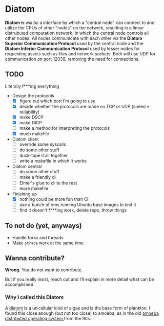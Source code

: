 # Diatom

**Diatom** ~~is~~ _will be_ a interface by which a "central node" can
connect to and utilize the CPUs of other "nodes" on the network,
resulting in a linear distrubuted computation network, in which the
central node controls all other nodes. All nodes communicate with
each other via the **Diatom Superior Communication Protocol** used by
the central node and the **Diatom Inferior Communication Protocol**
used by lesser nodes for requesting assets such as files and network
sockets. Both will use UDP for communication on port 12036, removing
the need for connections.

## TODO

Literally f***ing everything

 - Design the protocols
   - [x] figure out which port I'm going to use
   - [x] decide whether the protocols are made on TCP or UDP (speed v reliability)
   - [x] make DSCP
   - [x] make DICP
   - [ ] make a method for interpreting the protocols
   - [x] much makefile
 - Diatom client
   - [ ] override some syscalls
   - [ ] do some other stuff
   - [ ] duck-tape it all together
   - [ ] write a makefile in which it works
 - Diatom central
   - [ ] do some other stuff
   - [ ] make a friendly cli
   - [ ] Elmer's glue to cli to the rest
   - [ ] more makefile
 - Finishing up
   - [x] nothing could be more fun than CI
   - [ ] use a bunch of vms running Ubuntu base images to test it
   - [ ] find it doesn't f***ing work, delete repo, throw things

## To not do (yet, anyways)
 - Handle forks and threads
 - Make `ptrace` work at the same time

## Wanna contribute?

**Wrong.** You do _not_ want to contribute.

But if you really insist, reach out and I'll explain in more detail what can be accomplished.

### Why I called this Diatom

A [diatom](https://diatoms.org/what-are-diatoms) is a unicellular
kind of algae and is the base form of plankton. I found this close
enough (but not too close) to amoeba, as in the old [amoeba
distributed operating system
](https://cs.vu.nl/pub/amoeba/amoeba.html) from the 90s.
